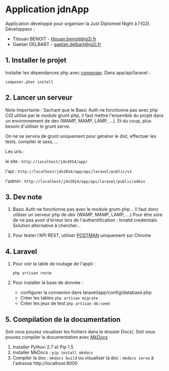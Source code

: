 # Application jdnApp

Application développé pour organiser la Just Diplomed Night à l'IG2I.
Développeur :
    
* Titouan BENOIT - titouan.benoit@ig2i.fr
* Gaetan DELBART - gaetan.delbart@ig2i.fr

## 1. Installer le projet

Installer les dépendances php avec [composer](https://getcomposer.org/download/).
Dans app/api/laravel :

    composer.phar install

## 2. Lancer un serveur

Note Importante : Sachant que le Basic Auth ne fonctionne pas avec php CGI utilisé par le module grunt-php, il faut mettre l'ensemble du projet dans un environnement de dev (WAMP, MAMP, LAMP, ...). Et du coup, plus besoin d'utiliser le grunt serve.

On ne se servira de grunt uniquement pour générer le dist, effectuer les tests, compiler le sass, ...

Les urls :

le site : `http://localhost/jdn2014/app/`

l'api :   `http://localhost/jdn2014/app/api/laravel/public/v1`

l'admin : `http://localhost/jdn2014/app/api/laravel/public/admin`


## 3. Dev note

1. Basic Auth ne fonctionne pas avec le module grunt-php... Il faut donc utiliser un serveur php de dev (WAMP, MAMP, LAMP, ...) Pour être sûre de ne pas avoir d'erreur lors de l'authentification : Invalid credentials Solution alternative à chercher...

2. Pour tester l'API REST, utiliser [POSTMAN](http://www.getpostman.com/) uniquement sur Chrome

## 4. Laravel

1. Pour voir la table de routage de l'appli :

    `php artisan route`

2. Pour installer la base de donnée :

    * configurer la connexion dans laravel/app/config/database.php
    * Créer les tables `php artisan migrate`
    * Créer les jeux de test `php artisan db:seed`

## 5. Compilation de la documentation

Soit vous pouvez visualiser les fichiers dans le dossier Docs/.
Soit vous pouvez compiler la documentation avec [MkDocs](http://www.mkdocs.org/)

1. Installer Python 2.7 et Pip 1.5
2. Installer MkDocs : `pip install mkdocs`
3. Compiler la doc : `mkdocs build` ou visualiser la doc : `mkdocs serve` à l'adresse http://localhost:8000
